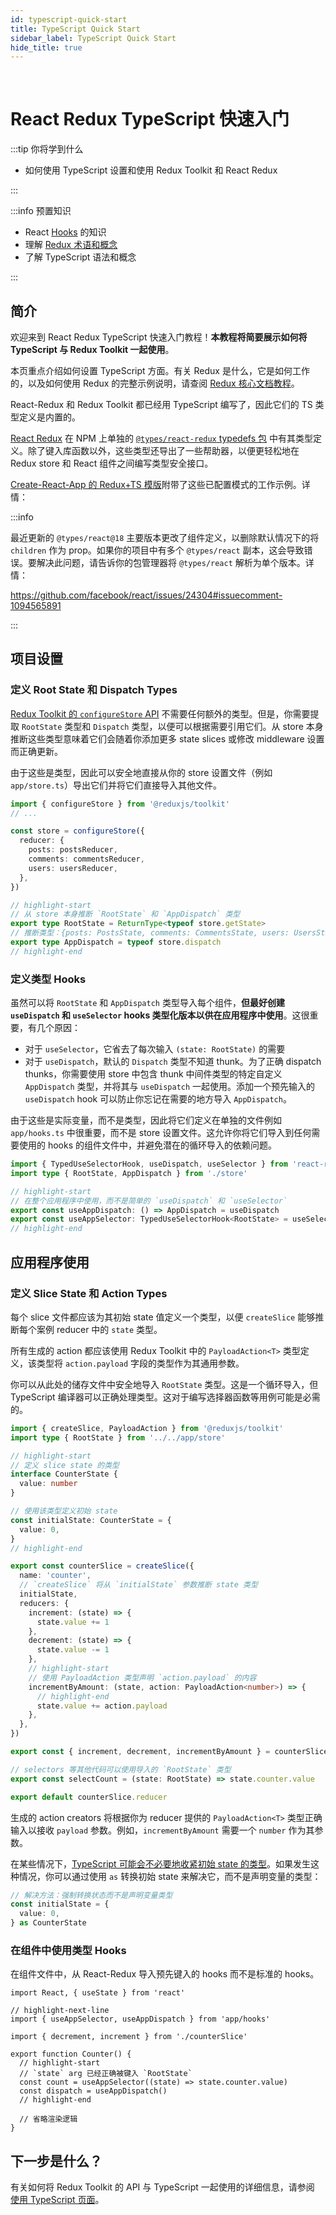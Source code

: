 ```yaml
---
id: typescript-quick-start
title: TypeScript Quick Start
sidebar_label: TypeScript Quick Start
hide_title: true
---
```


&nbsp;

# React Redux TypeScript 快速入门

:::tip 你将学到什么

- 如何使用 TypeScript 设置和使用 Redux Toolkit 和 React Redux

:::

:::info 预置知识

- React [Hooks](https://reactjs.org/docs/hooks-intro.html) 的知识
- 理解 [Redux 术语和概念](https://redux.js.org/tutorials/fundamentals/part-2-concepts-data-flow)
- 了解 TypeScript 语法和概念

:::

## 简介

欢迎来到 React Redux TypeScript 快速入门教程！**本教程将简要展示如何将 TypeScript 与 Redux Toolkit 一起使用**。

本页重点介绍如何设置 TypeScript 方面。有关 Redux 是什么，它是如何工作的，以及如何使用 Redux 的完整示例说明，请查阅 [Redux 核心文档教程](https://redux.js.org/tutorials/index)。

React-Redux 和 Redux Toolkit 都已经用 TypeScript 编写了，因此它们的 TS 类型定义是内置的。

[React Redux](https://react-redux.js.org) 在 NPM 上单独的 [`@types/react-redux` typedefs 包](https://npm.im/@types/react-redux) 中有其类型定义。除了键入库函数以外，这些类型还导出了一些帮助器，以便更轻松地在 Redux store 和 React 组件之间编写类型安全接口。

[Create-React-App 的 Redux+TS 模版](https://github.com/reduxjs/cra-template-redux-typescript)附带了这些已配置模式的工作示例。详情：

:::info

最近更新的 `@types/react@18` 主要版本更改了组件定义，以删除默认情况下的将 `children` 作为 prop。如果你的项目中有多个 `@types/react` 副本，这会导致错误。要解决此问题，请告诉你的包管理器将 `@types/react` 解析为单个版本。详情：

https://github.com/facebook/react/issues/24304#issuecomment-1094565891

:::

## 项目设置

### 定义 Root State 和 Dispatch Types

[Redux Toolkit 的 `configureStore` API](https://redux-toolkit.js.org/api/configureStore) 不需要任何额外的类型。但是，你需要提取 `RootState` 类型和 `Dispatch` 类型，以便可以根据需要引用它们。从 store 本身推断这些类型意味着它们会随着你添加更多 state slices 或修改 middleware 设置而正确更新。

由于这些是类型，因此可以安全地直接从你的 store 设置文件（例如 `app/store.ts`）导出它们并将它们直接导入其他文件。

```ts title="app/store.ts"
import { configureStore } from '@reduxjs/toolkit'
// ...

const store = configureStore({
  reducer: {
    posts: postsReducer,
    comments: commentsReducer,
    users: usersReducer,
  },
})

// highlight-start
// 从 store 本身推断 `RootState` 和 `AppDispatch` 类型
export type RootState = ReturnType<typeof store.getState>
// 推断类型：{posts: PostsState, comments: CommentsState, users: UsersState}
export type AppDispatch = typeof store.dispatch
// highlight-end
```

### 定义类型 Hooks

虽然可以将 `RootState` 和 `AppDispatch` 类型导入每个组件，**但最好创建 `useDispatch` 和 `useSelector` hooks 类型化版本以供在应用程序中使用**。这很重要，有几个原因：

- 对于 `useSelector`，它省去了每次输入 `(state: RootState)` 的需要
- 对于 `useDispatch`，默认的 `Dispatch` 类型不知道 thunk。为了正确 dispatch thunks，你需要使用 store 中包含 thunk 中间件类型的特定自定义 `AppDispatch` 类型，并将其与 `useDispatch` 一起使用。添加一个预先输入的 `useDispatch` hook 可以防止你忘记在需要的地方导入 `AppDispatch`。

由于这些是实际变量，而不是类型，因此将它们定义在单独的文件例如 `app/hooks.ts` 中很重要，而不是 store 设置文件。这允许你将它们导入到任何需要使用的 hooks 的组件文件中，并避免潜在的循环导入的依赖问题。

```ts title="app/hooks.ts"
import { TypedUseSelectorHook, useDispatch, useSelector } from 'react-redux'
import type { RootState, AppDispatch } from './store'

// highlight-start
// 在整个应用程序中使用，而不是简单的 `useDispatch` 和 `useSelector`
export const useAppDispatch: () => AppDispatch = useDispatch
export const useAppSelector: TypedUseSelectorHook<RootState> = useSelector
// highlight-end
```

## 应用程序使用

### 定义 Slice State 和 Action Types

每个 slice 文件都应该为其初始 state 值定义一个类型，以便 `createSlice` 能够推断每个案例 reducer 中的 `state` 类型。

所有生成的 action 都应该使用 Redux Toolkit 中的 `PayloadAction<T>` 类型定义，该类型将 `action.payload` 字段的类型作为其通用参数。

你可以从此处的储存文件中安全地导入 `RootState` 类型。这是一个循环导入，但 TypeScript 编译器可以正确处理类型。这对于编写选择器函数等用例可能是必需的。

```ts title="features/counter/counterSlice.ts"
import { createSlice, PayloadAction } from '@reduxjs/toolkit'
import type { RootState } from '../../app/store'

// highlight-start
// 定义 slice state 的类型
interface CounterState {
  value: number
}

// 使用该类型定义初始 state
const initialState: CounterState = {
  value: 0,
}
// highlight-end

export const counterSlice = createSlice({
  name: 'counter',
  // `createSlice` 将从 `initialState` 参数推断 state 类型
  initialState,
  reducers: {
    increment: (state) => {
      state.value += 1
    },
    decrement: (state) => {
      state.value -= 1
    },
    // highlight-start
    // 使用 PayloadAction 类型声明 `action.payload` 的内容
    incrementByAmount: (state, action: PayloadAction<number>) => {
      // highlight-end
      state.value += action.payload
    },
  },
})

export const { increment, decrement, incrementByAmount } = counterSlice.actions

// selectors 等其他代码可以使用导入的 `RootState` 类型
export const selectCount = (state: RootState) => state.counter.value

export default counterSlice.reducer
```

生成的 action creators 将根据你为 reducer 提供的 `PayloadAction<T>` 类型正确输入以接收 `payload` 参数。例如，`incrementByAmount` 需要一个 `number` 作为其参数。

在某些情况下，[TypeScript 可能会不必要地收紧初始 state 的类型](https://github.com/reduxjs/redux-toolkit/pull/827)。如果发生这种情况，你可以通过使用 `as` 转换初始 state 来解决它，而不是声明变量的类型：

```ts
// 解决方法：强制转换状态而不是声明变量类型
const initialState = {
  value: 0,
} as CounterState
```

### 在组件中使用类型 Hooks

在组件文件中，从 React-Redux 导入预先键入的 hooks 而不是标准的 hooks。

```tsx title="features/counter/Counter.tsx"
import React, { useState } from 'react'

// highlight-next-line
import { useAppSelector, useAppDispatch } from 'app/hooks'

import { decrement, increment } from './counterSlice'

export function Counter() {
  // highlight-start
  // `state` arg 已经正确被键入 `RootState`
  const count = useAppSelector((state) => state.counter.value)
  const dispatch = useAppDispatch()
  // highlight-end

  // 省略渲染逻辑
}
```

## 下一步是什么？

有关如何将 Redux Toolkit 的 API 与 TypeScript 一起使用的详细信息，请参阅 [使用 TypeScript 页面](../using-react-redux/usage-with-typescript.md)。
